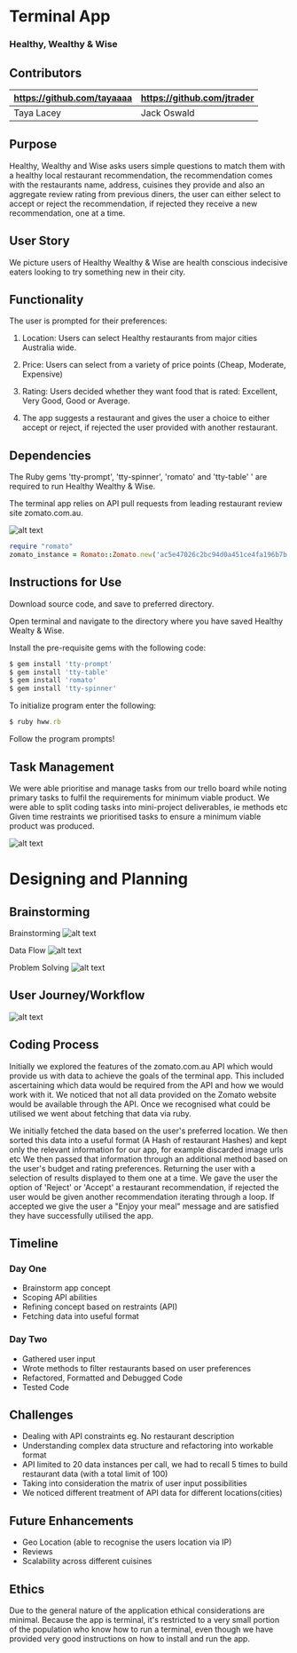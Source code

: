 # Terminal App 
### Healthy, Wealthy & Wise

## Contributors
https://github.com/tayaaaa | https://github.com/jtrader |
|-----------|-----------|
| Taya Lacey | Jack Oswald |

## Purpose 

Healthy, Wealthy and Wise asks users simple questions to match them with a healthy local restaurant recommendation, the recommendation comes with the restaurants name, address, cuisines they provide and also an aggregate review rating from previous diners, the user can either select to accept or reject the recommendation, if rejected they receive a new recommendation, one at a time.

## User Story

We picture users of Healthy Wealthy & Wise are health conscious indecisive eaters looking to try something new in their city.

## Functionality 

The user is prompted for their preferences:

1. Location: Users can select Healthy restaurants from major cities Australia wide.

2. Price: Users can select from a variety of price points (Cheap, Moderate, Expensive)

3. Rating: Users decided whether they want food that is rated: Excellent, Very Good, Good or Average. 

4. The app suggests a restaurant and gives the user a choice to either accept or reject, if rejected the user provided with another restaurant.

## Dependencies

The Ruby gems 'tty-prompt', 'tty-spinner', 'romato' and 'tty-table' ' are required to run Healthy Wealthy & Wise.

The terminal app relies on API pull requests from leading restaurant review site zomato.com.au. 

![alt text](https://content.screencast.com/users/Jack_Oswald/folders/Jing/media/9059c4e2-556b-4265-8c99-cb3faec5425e/00000004.png)

```ruby
require "romato"
zomato_instance = Romato::Zomato.new('ac5e47026c2bc94d0a451ce4fa196b7b')
```



## Instructions for Use
Download source code, and save to preferred directory.

Open terminal and navigate to the directory where you have saved Healthy Wealty & Wise.

Install the pre-requisite gems with the following code:

```ruby 
$ gem install 'tty-prompt'
$ gem install 'tty-table'
$ gem install 'romato'
$ gem install 'tty-spinner'
```
To initialize program enter the following:

```ruby 
$ ruby hww.rb
```
Follow the program prompts!

## Task Management

We were able prioritise and manage tasks from our trello board while noting primary tasks to fulfil the requirements for minimum viable product. We were able to split coding tasks into mini-project deliverables, ie methods etc Given time restraints we prioritised tasks to ensure a minimum viable product was produced.

![alt text](https://content.screencast.com/users/Jack_Oswald/folders/Jing/media/eaf1e130-4af5-40a4-a3f9-190e39fe92d2/00000003.png "Trello Board")

# Designing and Planning

## Brainstorming
Brainstorming
![alt text](https://content.screencast.com/users/Jack_Oswald/folders/Jing/media/fbab5076-f8fd-4040-a24e-a5c139452351/00000007.png "Brainstorming")

Data Flow
![alt text](https://content.screencast.com/users/Jack_Oswald/folders/Jing/media/39d88f39-5bb5-4db2-a3db-7a0845e4a976/00000005.png "Sketch")

Problem Solving
![alt text](https://content.screencast.com/users/Jack_Oswald/folders/Jing/media/5e8562e6-4a6f-455d-aca6-ebe3105d2a51/00000006.png "Problem Solving")

## User Journey/Workflow 

![alt text](https://content.screencast.com/users/Jack_Oswald/folders/Jing/media/81894c30-9cc3-401f-8e23-e63dcc40a9a6/00000009.png "User Flow")


## Coding Process

Initially we explored the features of the zomato.com.au API which would provide us with data to achieve the goals of the terminal app. This included ascertaining which data would be required from the API and how we would work with it. We noticed that not all data provided on the Zomato website would be available through the API. Once we recognised what could be utilised we went about fetching that data via ruby.

We initially fetched the data based on the user's preferred location. We then sorted this data into a useful format (A Hash of restaurant Hashes) and kept only the relevant information for our app, for example discarded image urls etc We then passed that information through an additional method based on the user's budget and rating preferences. Returning the user with a selection of results displayed to them one at a time. We gave the user the option of 'Reject' or 'Accept' a restaurant recommendation, if rejected the user would be given another recommendation iterating through a loop. If accepted we give the user a "Enjoy your meal" message and are satisfied they have successfully utilised the app.


## Timeline
### Day One
- Brainstorm app concept 
- Scoping API abilities 
- Refining concept based on restraints (API)
- Fetching data into useful format

### Day Two
- Gathered user input
- Wrote methods to filter restaurants based on user preferences
- Refactored, Formatted and Debugged Code
- Tested Code

## Challenges
- Dealing with API constraints eg. No restaurant description
- Understanding complex data structure and refactoring into workable format
- API limited to 20 data instances per call, we had to recall 5 times to build restaurant data (with a total limit of 100)
- Taking into consideration the matrix of user input possibilities
- We noticed different treatment of API data for different locations(cities)

## Future Enhancements 
- Geo Location (able to recognise the users location via IP)
- Reviews 
- Scalability across different cuisines

## Ethics 
Due to the general nature of the application ethical considerations are minimal. Because the app is terminal, it's restricted to a very small portion of the population who know how to run a terminal, even though we have provided very good instructions on how to install and run the app.
